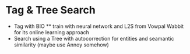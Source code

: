 # Tag & Tree Search
* Tag with BIO 
  ** train with neural network and L2S from Vowpal Wabbit for its online learning approach
* Search using a Tree with autocorrection for entities and seamantic similarity (maybe use Annoy somehow)
